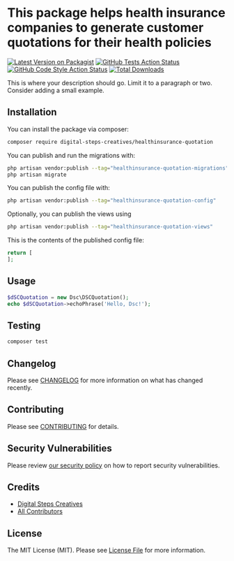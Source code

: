 # This package helps health insurance companies to generate customer quotations for their health policies

[![Latest Version on Packagist](https://img.shields.io/packagist/v/digital-steps-creatives/healthinsurance-quotation.svg?style=flat-square)](https://packagist.org/packages/digital-steps-creatives/healthinsurance-quotation)
[![GitHub Tests Action Status](https://img.shields.io/github/actions/workflow/status/digital-steps-creatives/healthinsurance-quotation/run-tests.yml?branch=main&label=tests&style=flat-square)](https://github.com/digital-steps-creatives/healthinsurance-quotation/actions?query=workflow%3Arun-tests+branch%3Amain)
[![GitHub Code Style Action Status](https://img.shields.io/github/actions/workflow/status/digital-steps-creatives/healthinsurance-quotation/fix-php-code-style-issues.yml?branch=main&label=code%20style&style=flat-square)](https://github.com/digital-steps-creatives/healthinsurance-quotation/actions?query=workflow%3A"Fix+PHP+code+style+issues"+branch%3Amain)
[![Total Downloads](https://img.shields.io/packagist/dt/digital-steps-creatives/healthinsurance-quotation.svg?style=flat-square)](https://packagist.org/packages/digital-steps-creatives/healthinsurance-quotation)



This is where your description should go. Limit it to a paragraph or two. Consider adding a small example.

## Installation

You can install the package via composer:

```bash
composer require digital-steps-creatives/healthinsurance-quotation
```

You can publish and run the migrations with:

```bash
php artisan vendor:publish --tag="healthinsurance-quotation-migrations"
php artisan migrate
```

You can publish the config file with:

```bash
php artisan vendor:publish --tag="healthinsurance-quotation-config"
```

Optionally, you can publish the views using

```bash
php artisan vendor:publish --tag="healthinsurance-quotation-views"
```

This is the contents of the published config file:

```php
return [
];
```

## Usage

```php
$dSCQuotation = new Dsc\DSCQuotation();
echo $dSCQuotation->echoPhrase('Hello, Dsc!');
```

## Testing

```bash
composer test
```

## Changelog

Please see [CHANGELOG](CHANGELOG.md) for more information on what has changed recently.

## Contributing

Please see [CONTRIBUTING](.github/CONTRIBUTING.md) for details.

## Security Vulnerabilities

Please review [our security policy](../../security/policy) on how to report security vulnerabilities.

## Credits

- [Digital Steps Creatives](https://github.com/dfrey382)
- [All Contributors](../../contributors)

## License

The MIT License (MIT). Please see [License File](LICENSE.md) for more information.

